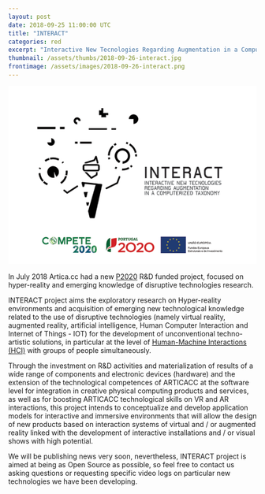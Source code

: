 ```yaml
---
layout: post
date: 2018-09-25 11:00:00 UTC
title: "INTERACT"
categories: red
excerpt: "Interactive New Tecnologies Regarding Augmentation in a Computerized Taxonomy - INTERACT"
thumbnail: /assets/thumbs/2018-09-26-interact.jpg
frontimage: /assets/images/2018-09-26-interact.png
---
```


![](/assets/images/2018-09-26-interact.png)

In July 2018 Artica.cc had a new [P2020][2] R&D funded project, focused on hyper-reality and emerging knowledge of disruptive technologies research.

INTERACT project aims the exploratory research on Hyper-reality environments and acquisition of emerging new technological knowledge related to the use of disruptive technologies (namely virtual reality, augmented reality, artificial intelligence, Human Computer Interaction and Internet of Things - IOT) for the development of unconventional techno-artistic solutions, in particular at the level of [Human-Machine Interactions (HCI)][1] with groups of people simultaneously.

Through the investment on R&D activities and materialization of results of a wide range of components and electronic devices (hardware) and the extension of the technological competences of ARTICACC at the software level for integration in creative physical computing products and services, as well as for boosting ARTICACC technological skills on VR and AR interactions, this project intends to conceptualize and develop application models for interactive and immersive environments that will allow the design of new products based on interaction systems of virtual and / or augmented reality linked with the development of interactive installations and / or visual shows with high potential.

We will be publishing news very soon, nevertheless, INTERACT project is aimed at being as Open Source as possible, so feel free to contact us asking questions or requesting specific video logs on particular new technologies we have been developing.

[1]: https://en.wikipedia.org/wiki/Human%E2%80%93computer_interaction
[2]: https://www.portugal2020.pt/Portal2020
